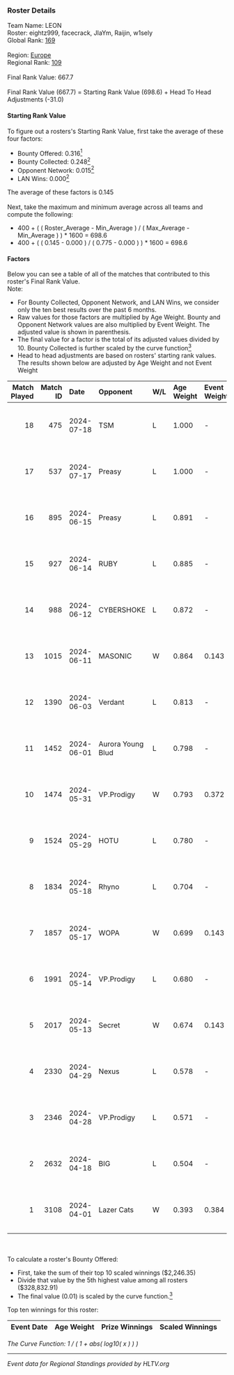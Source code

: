 ### Roster Details<br />
Team Name: LEON<br />
Roster: eightz999, facecrack, JIaYm, Raijin, w1sely<br />
Global Rank: [169](../standings_global.md)<br />
<br />
Region: [Europe]( ../standings_europe.md)<br />
Regional Rank: [109]( ../standings_europe.md)<br />
<br />
Final Rank Value:  667.7<br />
<br />
Final Rank Value (667.7) = Starting Rank Value (698.6) + Head To Head Adjustments (-31.0)<br />

#### Starting Rank Value<br />
To figure out a rosters's Starting Rank Value, first take the average of these four factors:<br />
- Bounty Offered: 0.316[<sup>1</sup>](#table2)
- Bounty Collected: 0.248[<sup>2</sup>](#table1)
- Opponent Network: 0.015[<sup>2</sup>](#table1)
- LAN Wins: 0.000[<sup>2</sup>](#table1)

The average of these factors is 0.145<br />
<br />
Next, take the maximum and minimum average across all teams and compute the following:<br />
- 400 + ( ( Roster_Average - Min_Average ) / ( Max_Average - Min_Average ) ) * 1600 = 698.6
- 400 + ( ( 0.145 - 0.000 ) / ( 0.775 - 0.000 ) ) * 1600 = 698.6


#### Factors<br />
Below you can see a table of all of the matches that contributed to this roster's Final Rank Value.<br />
Note:<br />

- For Bounty Collected, Opponent Network, and LAN Wins, we consider only the ten best results over the past 6 months.
- Raw values for those factors are multiplied by Age Weight. Bounty and Opponent Network values are also multiplied by Event Weight. The adjusted value is shown in parenthesis.
- The final value for a factor is the total of its adjusted values divided by 10. Bounty Collected is further scaled by the curve function[<sup>3</sup>](#curveFunction)
- Head to head adjustments are based on rosters' starting rank values. The results shown below are adjusted by Age Weight and not Event Weight
<span id="table1"></span><br />


| Match Played | Match ID | Date       | Opponent          | W/L | Age Weight | Event Weight | Bounty Collected | Opponent Network | LAN Wins  | H2H Adj. | Roster                                      |
| -: | -: | :- | :- | :- | :- | :- | :- | :- | :- | -: | :- |
|           18 |      475 | 2024-07-18 | TSM               | L   | 1.000      | -            | -                | -                | -         |    -3.47 | eightz999, facecrack, JIaYm, Raijin, w1sely |
|           17 |      537 | 2024-07-17 | Preasy            | L   | 1.000      | -            | -                | -                | -         |   -11.27 | eightz999, facecrack, JIaYm, Raijin, w1sely |
|           16 |      895 | 2024-06-15 | Preasy            | L   | 0.891      | -            | -                | -                | -         |    -9.89 | eightz999, facecrack, JIaYm, Raijin, w1sely |
|           15 |      927 | 2024-06-14 | RUBY              | L   | 0.885      | -            | -                | -                | -         |    -6.53 | eightz999, facecrack, JIaYm, Raijin, w1sely |
|           14 |      988 | 2024-06-12 | CYBERSHOKE        | L   | 0.872      | -            | -                | -                | -         |    -7.02 | eightz999, facecrack, JIaYm, Raijin, w1sely |
|           13 |     1015 | 2024-06-11 | MASONIC           | W   | 0.864      | 0.143        | 0.009 (0.001)    | 0.087 (0.011)    | 0 (0.000) |    16.59 | eightz999, facecrack, JIaYm, Raijin, w1sely |
|           12 |     1390 | 2024-06-03 | Verdant           | L   | 0.813      | -            | -                | -                | -         |    -5.79 | eightz999, facecrack, JIaYm, Raijin, w1sely |
|           11 |     1452 | 2024-06-01 | Aurora Young Blud | L   | 0.798      | -            | -                | -                | -         |    -9.12 | eightz999, facecrack, JIaYm, Raijin, w1sely |
|           10 |     1474 | 2024-05-31 | VP.Prodigy        | W   | 0.793      | 0.372        | 0.026 (0.008)    | 0.406 (0.120)    | 0 (0.000) |    19.58 | eightz999, facecrack, JIaYm, Raijin, w1sely |
|            9 |     1524 | 2024-05-29 | HOTU              | L   | 0.780      | -            | -                | -                | -         |   -12.72 | eightz999, facecrack, JIaYm, Raijin, w1sely |
|            8 |     1834 | 2024-05-18 | Rhyno             | L   | 0.704      | -            | -                | -                | -         |    -3.54 | eightz999, facecrack, JIaYm, Raijin, w1sely |
|            7 |     1857 | 2024-05-17 | WOPA              | W   | 0.699      | 0.143        | 0.001 (0.000)    | 0.127 (0.013)    | 0 (0.000) |     8.88 | eightz999, facecrack, JIaYm, Raijin, w1sely |
|            6 |     1991 | 2024-05-14 | VP.Prodigy        | L   | 0.680      | -            | -                | -                | -         |    -5.64 | eightz999, facecrack, JIaYm, Raijin, w1sely |
|            5 |     2017 | 2024-05-13 | Secret            | W   | 0.674      | 0.143        | 0.000 (0.000)    | 0.061 (0.006)    | 0 (0.000) |     6.59 | eightz999, facecrack, JIaYm, Raijin, w1sely |
|            4 |     2330 | 2024-04-29 | Nexus             | L   | 0.578      | -            | -                | -                | -         |    -5.45 | eightz999, facecrack, JIaYm, Raijin, w1sely |
|            3 |     2346 | 2024-04-28 | VP.Prodigy        | L   | 0.571      | -            | -                | -                | -         |    -4.93 | eightz999, facecrack, JIaYm, Raijin, w1sely |
|            2 |     2632 | 2024-04-18 | BIG               | L   | 0.504      | -            | -                | -                | -         |    -0.80 | eightz999, facecrack, JIaYm, Raijin, w1sely |
|            1 |     3108 | 2024-04-01 | Lazer Cats        | W   | 0.393      | 0.384        | 0.002 (0.000)    | 0.000 (0.000)    | 0 (0.000) |     3.57 | eightz999, facecrack, JIaYm, Raijin, w1sely |

<br />
<span id="table2"></span><br />
To calculate a roster's Bounty Offered:<br />

- First, take the sum of their top 10 scaled winnings ($2,246.35)
- Divide that value by the 5th highest value among all rosters ($328,832.91)
- The final value (0.01) is scaled by the curve function.[<sup>3</sup>](#curveFunction)

Top ten winnings for this roster:<br />

| Event Date | Age Weight | Prize Winnings | Scaled Winnings |
| :- | -: | :- | :- |


<span id="curveFunction"></span>_The Curve Function: 1 / ( 1 + abs( log10( x ) ) )_<br />

---
_Event data for Regional Standings provided by HLTV.org_<br />
